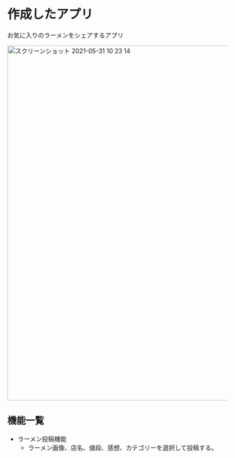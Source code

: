 # 作成したアプリ
お気に入りのラーメンをシェアするアプリ

<img width="810" alt="スクリーンショット 2021-05-31 10 23 14" src="https://user-images.githubusercontent.com/75291461/120127478-6f67f200-c1fa-11eb-9ac4-470db89e9938.png">

## 機能一覧
- ラーメン投稿機能
  - ラーメン画像、店名、値段、感想、カテゴリーを選択して投稿する。
